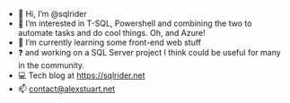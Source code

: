 - 👋 Hi, I’m @sqlrider
- 👀 I’m interested in T-SQL, Powershell and combining the two to automate tasks and do cool things. Oh, and Azure!
- 🌱 I’m currently learning some front-end web stuff
- :question: and working on a SQL Server project I think could be useful for many in the community.
- :computer: Tech blog at https://sqlrider.net 
- 📫 contact@alexstuart.net

<!---
sqlrider/sqlrider is a ✨ special ✨ repository because its `README.md` (this file) appears on your GitHub profile.
You can click the Preview link to take a look at your changes.
--->
